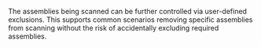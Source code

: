 The assemblies being scanned can be further controlled via user-defined exclusions. This supports common scenarios removing specific assemblies from scanning without the risk of accidentally excluding required assemblies.